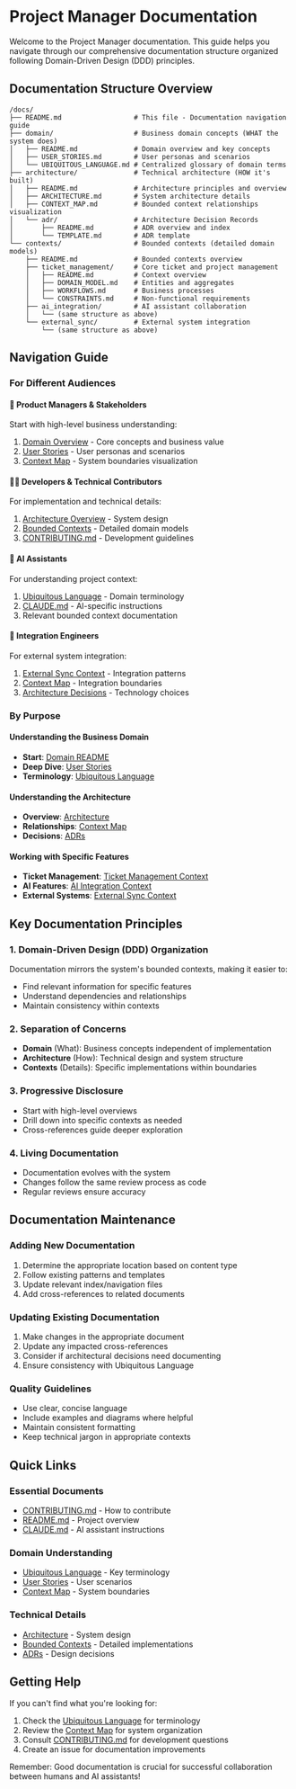 # Project Manager Documentation

Welcome to the Project Manager documentation. This guide helps you navigate through our comprehensive documentation structure organized following Domain-Driven Design (DDD) principles.

## Documentation Structure Overview

```
/docs/
├── README.md                  # This file - Documentation navigation guide
├── domain/                    # Business domain concepts (WHAT the system does)
│   ├── README.md              # Domain overview and key concepts
│   ├── USER_STORIES.md        # User personas and scenarios
│   └── UBIQUITOUS_LANGUAGE.md # Centralized glossary of domain terms
├── architecture/              # Technical architecture (HOW it's built)
│   ├── README.md              # Architecture principles and overview
│   ├── ARCHITECTURE.md        # System architecture details
│   ├── CONTEXT_MAP.md         # Bounded context relationships visualization
│   └── adr/                   # Architecture Decision Records
│       ├── README.md          # ADR overview and index
│       └── TEMPLATE.md        # ADR template
└── contexts/                  # Bounded contexts (detailed domain models)
    ├── README.md              # Bounded contexts overview
    ├── ticket_management/     # Core ticket and project management
    │   ├── README.md          # Context overview
    │   ├── DOMAIN_MODEL.md    # Entities and aggregates
    │   ├── WORKFLOWS.md       # Business processes
    │   └── CONSTRAINTS.md     # Non-functional requirements
    ├── ai_integration/        # AI assistant collaboration
    │   └── (same structure as above)
    └── external_sync/         # External system integration
        └── (same structure as above)
```

## Navigation Guide

### For Different Audiences

#### 🏢 Product Managers & Stakeholders
Start with high-level business understanding:
1. [Domain Overview](./domain/README.md) - Core concepts and business value
2. [User Stories](./domain/USER_STORIES.md) - User personas and scenarios
3. [Context Map](./architecture/CONTEXT_MAP.md) - System boundaries visualization

#### 👩‍💻 Developers & Technical Contributors
For implementation and technical details:
1. [Architecture Overview](./architecture/ARCHITECTURE.md) - System design
2. [Bounded Contexts](./contexts/README.md) - Detailed domain models
3. [CONTRIBUTING.md](../CONTRIBUTING.md) - Development guidelines

#### 🤖 AI Assistants
For understanding project context:
1. [Ubiquitous Language](./domain/UBIQUITOUS_LANGUAGE.md) - Domain terminology
2. [CLAUDE.md](../CLAUDE.md) - AI-specific instructions
3. Relevant bounded context documentation

#### 🔧 Integration Engineers
For external system integration:
1. [External Sync Context](./contexts/external_sync/) - Integration patterns
2. [Context Map](./architecture/CONTEXT_MAP.md) - Integration boundaries
3. [Architecture Decisions](./architecture/adr/) - Technology choices

### By Purpose

#### Understanding the Business Domain
- **Start**: [Domain README](./domain/README.md)
- **Deep Dive**: [User Stories](./domain/USER_STORIES.md)
- **Terminology**: [Ubiquitous Language](./domain/UBIQUITOUS_LANGUAGE.md)

#### Understanding the Architecture
- **Overview**: [Architecture](./architecture/ARCHITECTURE.md)
- **Relationships**: [Context Map](./architecture/CONTEXT_MAP.md)
- **Decisions**: [ADRs](./architecture/adr/)

#### Working with Specific Features
- **Ticket Management**: [Ticket Management Context](./contexts/ticket_management/)
- **AI Features**: [AI Integration Context](./contexts/ai_integration/)
- **External Systems**: [External Sync Context](./contexts/external_sync/)

## Key Documentation Principles

### 1. Domain-Driven Design (DDD) Organization
Documentation mirrors the system's bounded contexts, making it easier to:
- Find relevant information for specific features
- Understand dependencies and relationships
- Maintain consistency within contexts

### 2. Separation of Concerns
- **Domain** (What): Business concepts independent of implementation
- **Architecture** (How): Technical design and system structure
- **Contexts** (Details): Specific implementations within boundaries

### 3. Progressive Disclosure
- Start with high-level overviews
- Drill down into specific contexts as needed
- Cross-references guide deeper exploration

### 4. Living Documentation
- Documentation evolves with the system
- Changes follow the same review process as code
- Regular reviews ensure accuracy

## Documentation Maintenance

### Adding New Documentation
1. Determine the appropriate location based on content type
2. Follow existing patterns and templates
3. Update relevant index/navigation files
4. Add cross-references to related documents

### Updating Existing Documentation
1. Make changes in the appropriate document
2. Update any impacted cross-references
3. Consider if architectural decisions need documenting
4. Ensure consistency with Ubiquitous Language

### Quality Guidelines
- Use clear, concise language
- Include examples and diagrams where helpful
- Maintain consistent formatting
- Keep technical jargon in appropriate contexts

## Quick Links

### Essential Documents
- [CONTRIBUTING.md](../CONTRIBUTING.md) - How to contribute
- [README.md](../README.md) - Project overview
- [CLAUDE.md](../CLAUDE.md) - AI assistant instructions

### Domain Understanding
- [Ubiquitous Language](./domain/UBIQUITOUS_LANGUAGE.md) - Key terminology
- [User Stories](./domain/USER_STORIES.md) - User scenarios
- [Context Map](./architecture/CONTEXT_MAP.md) - System boundaries

### Technical Details
- [Architecture](./architecture/ARCHITECTURE.md) - System design
- [Bounded Contexts](./contexts/) - Detailed implementations
- [ADRs](./architecture/adr/) - Design decisions

## Getting Help

If you can't find what you're looking for:
1. Check the [Ubiquitous Language](./domain/UBIQUITOUS_LANGUAGE.md) for terminology
2. Review the [Context Map](./architecture/CONTEXT_MAP.md) for system organization
3. Consult [CONTRIBUTING.md](../CONTRIBUTING.md) for development questions
4. Create an issue for documentation improvements

Remember: Good documentation is crucial for successful collaboration between humans and AI assistants!
